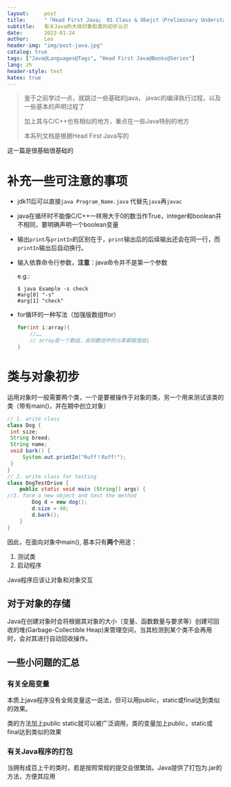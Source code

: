 ```yaml
---
layout:     post
title:      "「Head First Java」 01 Class & Obejct（Preliminary Understanding）"
subtitle:   有关Java的大体印象和类的初步认识
date:       2022-01-24
author:     Leo
header-img: "img/post-java.jpg"
catalog: true
tags: ["Java@Languages@Tags", "Head First Java@Books@Series"]
lang: zh
header-style: text
katex: true
---
```


> 鉴于之前学过一点，就跳过一些基础的java， javac的编译执行过程，以及一些基本的声明过程了
>
> 加上其与C/C++也有相似的地方，重点在一些Java特别的地方
>
> 本系列文档是根据Head First Java写的

这一篇是很基础很基础的

# 补充一些可注意的事项

* jdk11后可以直接`java Program_Name.java` 代替先`java`再`javac`

* java在循环时不能像C/C++一样用大于0的数当作True，integer和boolean并不相同，要明确声明一个boolean变量

* 输出`print`与`printIn`的区别在于，`print`输出后的后续输出还会在同一行，而`printIn`输出后自动换行。

* 输入依靠命令行参数，**注意**：java命令并不是第一个参数

  e.g.:

  ```shell
  $ java Example -s check
  #arg[0] "-s"
  #arg[1] "check" 
  ```

* for循环的一种写法（加强版数组ffor）

  ```java
  for(int i:array){
      //……
      // array是一个数组，会将数组中的元素都赋值给i
  }
  ```

  

# 类与对象初步

运用对象时一般需要两个类，一个是要被操作于对象的类，另一个用来测试该类的类（带有main()，并在期中创立对象）

```java
// 1. write class
class Dog {
 int size;   
 String breed;
 String name;
 void bark() {
     System.out.printIn("Ruff！Ruff!");
 }
}
// 2. write class for testing
class DogTestDrive {
    public static void main (String[] args) {
//3. form a new object and test the method 
        Dog d = new dog();
        d.size = 40;
        d.bark();
    }
}
```

因此，在面向对象中main(), 基本只有**两个**用途：

1. 测试类
2. 启动程序

Java程序应该让对象和对象交互

## 对于对象的存储

Java在创建对象时会将根据其对象的大小（变量、函数数量与要求等）创建可回收的堆(Garbage-Collectible Heap)来管理空间，当其检测到某个类不会再用时，会对其进行自动回收操作。

## 一些小问题的汇总

### 有关全局变量

本质上java程序没有全局变量这一说法，但可以用public，static或final达到类似的效果。

类的方法加上public static就可以被广泛调用，类的变量加上public，static或final达到类似的效果

### 有关Java程序的打包

当拥有成百上千的类时，若是按照常规的提交会很繁琐。Java提供了打包为.jar的方法，方便其应用







